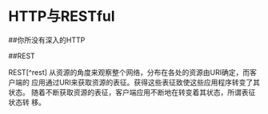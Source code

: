 # HTTP与RESTful

##你所没有深入的HTTP

##REST

REST[^rest] 从资源的角度来观察整个网络，分布在各处的资源由URI确定，而客户端的
应用通过URI来获取资源的表征。获得这些表征致使这些应用程序转变了其状态。
随着不断获取资源的表征，客户端应用不断地在转变着其状态，所谓表征状态转
移。
